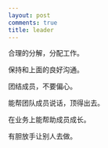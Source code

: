 ```yaml
---
layout: post
comments: true
title: leader
---
```




合理的分解，分配工作。

保持和上面的良好沟通。

团结成员，不要偏心。

能帮团队成员说话，顶得出去。

在业务上能帮助成员成长。

有胆放手让别人去做。

